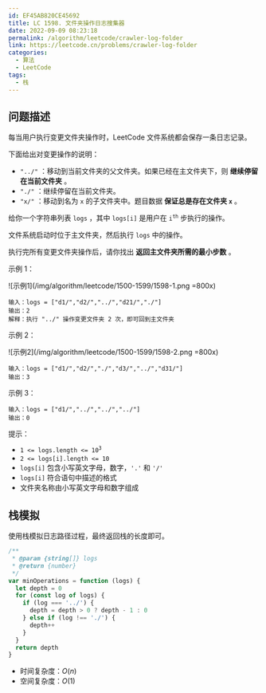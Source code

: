 ```yaml
---
id: EF45AB820CE45692
title: LC 1598. 文件夹操作日志搜集器
date: 2022-09-09 08:23:18
permalink: /algorithm/leetcode/crawler-log-folder
link: https://leetcode.cn/problems/crawler-log-folder
categories:
  - 算法
  - LeetCode
tags:
  - 栈
---
```


<Level :type='1'/>

## 问题描述

每当用户执行变更文件夹操作时，LeetCode 文件系统都会保存一条日志记录。

下面给出对变更操作的说明：

- `"../"` ：移动到当前文件夹的父文件夹。如果已经在主文件夹下，则 **继续停留在当前文件夹** 。
- `"./"` ：继续停留在当前文件夹。
- `"x/"` ：移动到名为 `x` 的子文件夹中。题目数据 **保证总是存在文件夹 `x`** 。

给你一个字符串列表 `logs` ，其中 `logs[i]` 是用户在 <code>i<sup>th</sup></code> 步执行的操作。

文件系统启动时位于主文件夹，然后执行 `logs` 中的操作。

执行完所有变更文件夹操作后，请你找出 **返回主文件夹所需的最小步数** 。

示例 1：

![示例1](/img/algorithm/leetcode/1500-1599/1598-1.png =800x)

```text
输入：logs = ["d1/","d2/","../","d21/","./"]
输出：2
解释：执行 "../" 操作变更文件夹 2 次，即可回到主文件夹
```

示例 2：

![示例2](/img/algorithm/leetcode/1500-1599/1598-2.png =800x)

```text
输入：logs = ["d1/","d2/","./","d3/","../","d31/"]
输出：3
```

示例 3：

```text
输入：logs = ["d1/","../","../","../"]
输出：0
```

提示：

- <code>1 <= logs.length <= 10<sup>3</sup></code>
- `2 <= logs[i].length <= 10`
- `logs[i]` 包含小写英文字母，数字，`'.'` 和 `'/'`
- `logs[i]` 符合语句中描述的格式
- 文件夹名称由小写英文字母和数字组成

## 栈模拟

使用栈模拟日志路径过程，最终返回栈的长度即可。

```javascript
/**
 * @param {string[]} logs
 * @return {number}
 */
var minOperations = function (logs) {
  let depth = 0
  for (const log of logs) {
    if (log === '../') {
      depth = depth > 0 ? depth - 1 : 0
    } else if (log !== './') {
      depth++
    }
  }
  return depth
}
```

- 时间复杂度：$O(n)$
- 空间复杂度：$O(1)$
